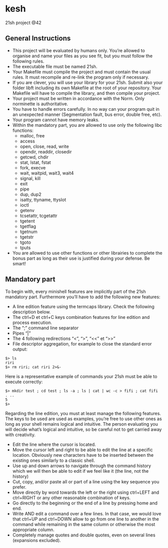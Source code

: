 # kesh
21sh project @42

General Instructions
--------------------
- This project will be evaluated by humans only. You’re allowed to organise and
name your files as you see fit, but you must follow the following rules.
- The executable file must be named 21sh.
- Your Makefile must compile the project and must contain the usual rules. It must
recompile and re-link the program only if necessary.
- If you are clever, you will use your library for your 21sh. Submit also your folder
libft including its own Makefile at the root of your repository. Your Makefile
will have to compile the library, and then compile your project.
- Your project must be written in accordance with the Norm. Only norminette is
authoritative.
- You have to handle errors carefully. In no way can your program quit in an unexpected manner (Segmentation fault, bus error, double free, etc).
- Your program cannot have memory leaks.
- Within the mandatory part, you are allowed to use only the following libc functions:
  - malloc, free
  - access
  - open, close, read, write
  - opendir, readdir, closedir
  - getcwd, chdir
  - stat, lstat, fstat
  - fork, execve
  - wait, waitpid, wait3, wait4
  - signal, kill
  - exit
  - pipe
  - dup, dup2
  - isatty, ttyname, ttyslot
  - ioctl
  - getenv
  - tcsetattr, tcgetattr
  - tgetent
  - tgetflag
  - tgetnum
  - tgetstr
  - tgoto
  - tputs
- You are allowed to use other functions or other librairies to complete the bonus
part as long as their use is justified during your defense. Be smart!

Mandatory part
--------------
To begin with, every minishell features are implicitly part of the 21sh mandatory part.
Furthermore you’ll have to add the following new features:
- A line edition feature using the termcaps library. Check the following description
below.
- The ctrl+D et ctrl+C keys combination features for line edition and process execution.
- The “;” command line separator
- Pipes “|”
- The 4 following redirections “<”, “>”, “<<” et “>>”
- File descriptor aggregation, for example to close the standard error output:
```
$> ls
riri
$> rm riri; cat riri 2>&-
```
Here is a representative example of commands your 21sh must be able to execute
correctly:
```
$> mkdir test ; cd test ; ls -a ; ls | cat | wc -c > fifi ; cat fifi
. ..
5
$>
```
Regarding the line edition, you must at least manage the following features. The
keys to be used are used as examples, you’re free to use other ones as long as your shell
remains logical and intuitive. The person evaluating you will decide what’s logical and
intuitive, so be careful not to get carried away with creativity.
- Edit the line where the cursor is located.
- Move the cursor left and right to be able to edit the line at a specific location.
Obviously new characters have to be inserted between the existing ones similarly
to a classic shell.
- Use up and down arrows to navigate through the command history which we will
then be able to edit if we feel like it (the line, not the history)
- Cut, copy, and/or paste all or part of a line using the key sequence you prefer.
- Move directly by word towards the left or the right using ctrl+LEFT and ctrl+RIGHT
or any other reasonable combination of keys.
- Go directly to the beginning or the end of a line by pressing home and end.
- Write AND edit a command over a few lines. In that case, we would love that
ctrl+UP and ctrl+DOWN allow to go from one line to another in the command
while remaining in the same column or otherwise the most appropriate column.
- Completely manage quotes and double quotes, even on several lines (expansions excluded).
